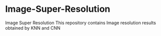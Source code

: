 # Image-Super-Resolution
Image Super Resolution
This repository contains Image resolution results obtained by KNN and CNN
